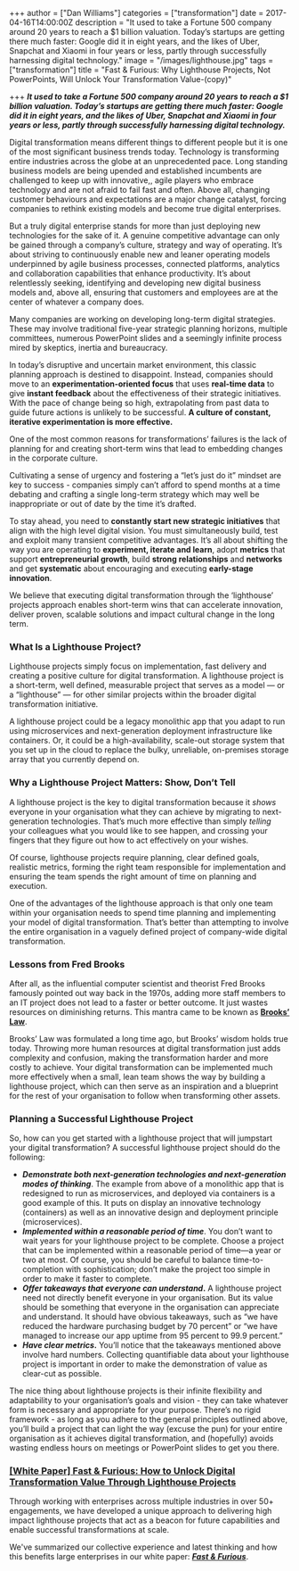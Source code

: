 +++
author = ["Dan Williams"]
categories = ["transformation"]
date = 2017-04-16T14:00:00Z
description = "It used to take a Fortune 500 company around 20 years to reach a $1 billion valuation. Today’s startups are getting there much faster: Google did it in eight years, and the likes of Uber, Snapchat and Xiaomi in four years or less, partly through successfully harnessing digital technology."
image = "/images/lighthouse.jpg"
tags = ["transformation"]
title = "Fast & Furious: Why Lighthouse Projects, Not PowerPoints, Will Unlock Your Transformation Value-(copy)"

+++
**_It used to take a Fortune 500 company around 20 years to reach a $1 billion valuation. Today’s startups are getting there much faster: Google did it in eight years, and the likes of Uber, Snapchat and Xiaomi in four years or less, partly through successfully harnessing digital technology._**

Digital transformation means different things to different people but it is one of the most significant business trends today. Technology is transforming entire industries across the globe at an unprecedented pace. Long standing business models are being upended and established incumbents are challenged to keep up with innovative,, agile players who embrace technology and are not afraid to fail fast and often. Above all, changing customer behaviours and expectations are a major change catalyst, forcing companies to rethink existing models and become true digital enterprises.

But a truly digital enterprise stands for more than just deploying new technologies for the sake of it. A genuine competitive advantage can only be gained through a company’s culture, strategy and way of operating. It’s about striving to continuously enable new and leaner operating models underpinned by agile business processes, connected platforms, analytics and collaboration capabilities that enhance productivity. It’s about relentlessly seeking, identifying and developing new digital business models and, above all, ensuring that customers and employees are at the center of whatever a company does.

Many companies are working on developing long-term digital strategies. These may involve traditional five-year strategic planning horizons, multiple committees, numerous PowerPoint slides and a seemingly infinite process mired by skeptics, inertia and bureaucracy.

In today’s disruptive and uncertain market environment, this classic planning approach is destined to disappoint. Instead, companies should move to an **experimentation-oriented focus** that uses **real-time data** to give **instant feedback** about the effectiveness of their strategic initiatives. With the pace of change being so high, extrapolating from past data to guide future actions is unlikely to be successful. **A culture of constant, iterative experimentation is more effective.**

One of the most common reasons for transformations’ failures is the lack of planning for and creating short-term wins that lead to embedding changes in the corporate culture.

Cultivating a sense of urgency and fostering a “let’s just do it” mindset are key to success - companies simply can’t afford to spend months at a time debating and crafting a single long-term strategy which may well be inappropriate or out of date by the time it’s drafted.

To stay ahead, you need to **constantly start new strategic initiatives** that align with the high level digital vision. You must simultaneously build, test and exploit many transient competitive advantages. It’s all about shifting the way you are operating to **experiment, iterate and learn**, adopt **metrics** that support **entrepreneurial growth**, build **strong relationships** and **networks** and get **systematic** about encouraging and executing **early-stage innovation**.

We believe that executing digital transformation through the ‘lighthouse’ projects approach enables short-term wins that can accelerate innovation, deliver proven, scalable solutions and impact cultural change in the long term.

### **What Is a Lighthouse Project?**

Lighthouse projects simply focus on implementation, fast delivery and creating a positive culture for digital transformation. A lighthouse project is a short-term, well defined, measurable project that serves as a model — or a “lighthouse” — for other similar projects within the broader digital transformation initiative.

A lighthouse project could be a legacy monolithic app that you adapt to run using microservices and next-generation deployment infrastructure like containers. Or, it could be a high-availability, scale-out storage system that you set up in the cloud to replace the bulky, unreliable, on-premises storage array that you currently depend on.

### **Why a Lighthouse Project Matters: Show, Don’t Tell**

A lighthouse project is the key to digital transformation because it _shows_ everyone in your organisation what they can achieve by migrating to next-generation technologies. That’s much more effective than simply _telling_ your colleagues what you would like to see happen, and crossing your fingers that they figure out how to act effectively on your wishes.

Of course, lighthouse projects require planning, clear defined goals, realistic metrics, forming the right team responsible for implementation and ensuring the team spends the right amount of time on planning and execution.

One of the advantages of the lighthouse approach is that only one team within your organisation needs to spend time planning and implementing your model of digital transformation. That’s better than attempting to involve the entire organisation in a vaguely defined project of company-wide digital transformation.

### **Lessons from Fred Brooks**

After all, as the influential computer scientist and theorist Fred Brooks famously pointed out way back in the 1970s, adding more staff members to an IT project does not lead to a faster or better outcome. It just wastes resources on diminishing returns. This mantra came to be known as [**Brooks’ Law**](http://www.sei.cmu.edu/library/assets/brooks1.pdf).

Brooks’ Law was formulated a long time ago, but Brooks’ wisdom holds true today. Throwing more human resources at digital transformation just adds complexity and confusion, making the transformation harder and more costly to achieve. Your digital transformation can be implemented much more effectively when a small, lean team shows the way by building a lighthouse project, which can then serve as an inspiration and a blueprint for the rest of your organisation to follow when transforming other assets.

### **Planning a Successful Lighthouse Project**

So, how can you get started with a lighthouse project that will jumpstart your digital transformation? A successful lighthouse project should do the following:

* **_Demonstrate both next-generation technologies and next-generation modes of thinking_**. The example from above of a monolithic app that is redesigned to run as microservices, and deployed via containers is a good example of this. It puts on display an innovative technology (containers) as well as an innovative design and deployment principle (microservices).
* **_Implemented within a reasonable period of time_**. You don’t want to wait years for your lighthouse project to be complete. Choose a project that can be implemented within a reasonable period of time—a year or two at most. Of course, you should be careful to balance time-to-completion with sophistication; don’t make the project too simple in order to make it faster to complete.
* **_Offer takeaways that everyone can understand_.** A lighthouse project need not directly benefit everyone in your organisation. But its value should be something that everyone in the organisation can appreciate and understand. It should have obvious takeaways, such as “we have reduced the hardware purchasing budget by 70 percent” or “we have managed to increase our app uptime from 95 percent to 99.9 percent.”
* **_Have clear metrics_.** You’ll notice that the takeaways mentioned above involve hard numbers. Collecting quantifiable data about your lighthouse project is important in order to make the demonstration of value as clear-cut as possible.

The nice thing about lighthouse projects is their infinite flexibility and adaptability to your organisation’s goals and vision - they can take whatever form is necessary and appropriate for your purpose. There’s no rigid framework - as long as you adhere to the general principles outlined above, you’ll build a project that can light the way (excuse the pun) for your entire organisation as it achieves digital transformation, and (hopefully) avoids wasting endless hours on meetings or PowerPoint slides to get you there.

### [**\[White Paper\] Fast & Furious: How to Unlock Digital Transformation Value Through Lighthouse Projects**](https://www.contino.io/resources/fast-furious-how-to-unlock-digital-transformation-value-through-lighthouse-projects)

Through working with enterprises across multiple industries in over 50+ engagements, we have developed a unique approach to delivering high impact lighthouse projects that act as a beacon for future capabilities and enable successful transformations at scale.

We've summarized our collective experience and latest thinking and how this benefits large enterprises in our white paper: [**_Fast & Furious_**](https://www.contino.io/resources/fast-furious-how-to-unlock-digital-transformation-value-through-lighthouse-projects).